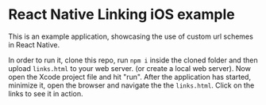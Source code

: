 # React Native Linking iOS example

This is an example application, showcasing the use of custom url schemes in React Native.

In order to run it, clone this repo, run `npm i` inside the cloned folder and then upload `links.html` to your web server. (or create a local web server). Now open the Xcode project file and hit "run". After the application has started, minimize it, open the browser and navigate the the `links.html`. Click on the links to see it in action.
